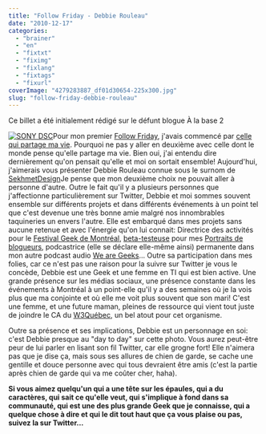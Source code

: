 ```yaml
---
title: "Follow Friday - Debbie Rouleau"
date: "2010-12-17"
categories: 
  - "brainer"
  - "en"
  - "fixtxt"
  - "fiximg"
  - "fixlang"
  - "fixtags"
  - "fixurl"
coverImage: "4279283887_df01d30654-225x300.jpg"
slug: "follow-friday-debbie-rouleau"
---
```


Ce billet a été initialement rédigé sur le défunt blogue À la base 2

[![](images/4279283887_df01d30654-225x300.jpg "SONY DSC")](http://fred.dev/content/uploads/2010/12/4279283887_df01d30654.gif)Pour mon premier [Follow Friday](https://fred.dev/les-follow-friday-un-concept-qui-perd-de-sa-valeur/ "Les Follow Friday, un concept qui perd de sa valeur"), j'avais commencé par [celle qui partage ma vie](https://fred.dev/follow-friday-emilie-plante/ "Follow Friday – Émilie Plante"). Pourquoi ne pas y aller en deuxième avec celle dont le monde pense qu'elle partage ma vie. Bien oui, j'ai entendu dire dernièrement qu'on pensait qu'elle et moi on sortait ensemble! Aujourd'hui, j'aimerais vous présenter Debbie Rouleau connue sous le surnom de [SekhmetDesign](https://twitter.com/SekhmetDesign "Compte Twitter de Debbie Rouleau")Je pense que mon deuxième choix ne pouvait aller à personne d'autre. Outre le fait qu'il y a plusieurs personnes que j'affectionne particulièrement sur Twitter, Debbie et moi sommes souvent ensemble sur différents projets et dans différents événements à un point tel que c'est devenue une très bonne amie malgré nos innombrables taquineries un envers l'autre. Elle est embarqué dans mes projets sans aucune retenue et avec l'énergie qu'on lui connait: Directrice des activités pour le [Festival Geek de Montréal](https://geekfestmtl.com "Site Web du Festival Geek de Montréal"), [beta-testeuse](https://portraitdeblogueurs.com/2010/03/13/debbie-rouleau/ "Portrait de blogueurs de Debbie Rouleau") pour mes [Portraits de blogueurs](https://portraitdeblogueurs.com "Site Web de Portrait de blogueurs"), podcastrice (elle se déclare elle-même ainsi) permanente dans mon autre podcast audio [We are Geeks](https://wearegeek.org "Site Web de We are Geeks")... Outre sa participation dans mes folies, car ce n'est pas une raison pour la suivre sur Twitter je vous le concède, Debbie est une Geek et une femme en TI qui est bien active. Une grande présence sur les médias sociaux, une présence constante dans les événements à Montréal à un point-elle qu'il y a des semaines où je la vois plus que ma conjointe et où elle me voit plus souvent que son mari! C'est une femme, et une future maman, pleines de ressource qui vient tout juste de joindre le CA du [W3Québec](https://w3qc.org "Site Web du W3Québec"), un bel atout pour cet organisme.

Outre sa présence et ses implications, Debbie est un personnage en soi: c'est Debbie presque au "day to day" sur cette photo. Vous aurez peut-être peur de lui parler en lisant son fil Twitter, car elle grogne fort! Elle n'aimera pas que je dise ça, mais sous ses allures de chien de garde, se cache une gentille et douce personne avec qui tous devraient être amis (c'est la partie après chien de garde qui va me coûter cher, haha).

**Si vous aimez quelqu'un qui a une tête sur les épaules, qui a du caractères, qui sait ce qu'elle veut, qui s'implique à fond dans sa communauté, qui est une des plus grande Geek que je connaisse, qui a quelque chose à dire et qui le dit tout haut que ça vous plaise ou pas, suivez la sur Twitter...**
